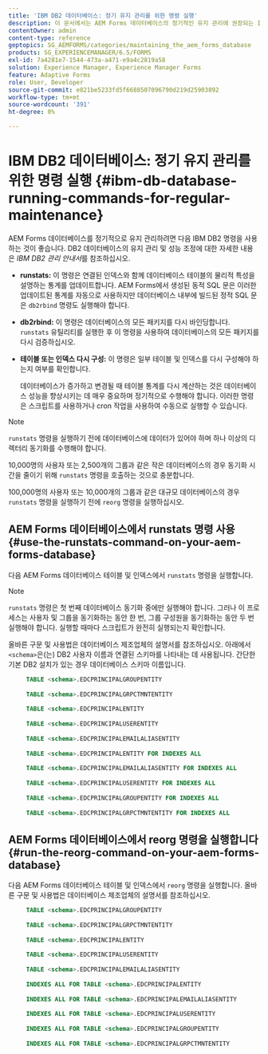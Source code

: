```yaml
---
title: 'IBM DB2 데이터베이스: 정기 유지 관리를 위한 명령 실행'
description: 이 문서에서는 AEM Forms 데이터베이스의 정기적인 유지 관리에 권장되는 IBM DB2 명령을 나열합니다.
contentOwner: admin
content-type: reference
geptopics: SG_AEMFORMS/categories/maintaining_the_aem_forms_database
products: SG_EXPERIENCEMANAGER/6.5/FORMS
exl-id: 7a4281e7-1544-473a-a471-e9a4c2819a58
solution: Experience Manager, Experience Manager Forms
feature: Adaptive Forms
role: User, Developer
source-git-commit: e821be5233fd5f6688507096790d219d25903892
workflow-type: tm+mt
source-wordcount: '391'
ht-degree: 0%

---
```


# IBM DB2 데이터베이스: 정기 유지 관리를 위한 명령 실행 {#ibm-db-database-running-commands-for-regular-maintenance}

AEM Forms 데이터베이스를 정기적으로 유지 관리하려면 다음 IBM DB2 명령을 사용하는 것이 좋습니다. DB2 데이터베이스의 유지 관리 및 성능 조정에 대한 자세한 내용은 *IBM DB2 관리 안내서*&#x200B;를 참조하십시오.

* **runstats:** 이 명령은 연결된 인덱스와 함께 데이터베이스 테이블의 물리적 특성을 설명하는 통계를 업데이트합니다. AEM Forms에서 생성된 동적 SQL 문은 이러한 업데이트된 통계를 자동으로 사용하지만 데이터베이스 내부에 빌드된 정적 SQL 문은 `db2rbind` 명령도 실행해야 합니다.
* **db2rbind:** 이 명령은 데이터베이스의 모든 패키지를 다시 바인딩합니다. `runstats` 유틸리티를 실행한 후 이 명령을 사용하여 데이터베이스의 모든 패키지를 다시 검증하십시오.
* **테이블 또는 인덱스 다시 구성:** 이 명령은 일부 테이블 및 인덱스를 다시 구성해야 하는지 여부를 확인합니다.

  데이터베이스가 증가하고 변경될 때 테이블 통계를 다시 계산하는 것은 데이터베이스 성능을 향상시키는 데 매우 중요하며 정기적으로 수행해야 합니다. 이러한 명령은 스크립트를 사용하거나 cron 작업을 사용하여 수동으로 실행할 수 있습니다.

>[!NOTE]
>
>`runstats` 명령을 실행하기 전에 데이터베이스에 데이터가 있어야 하며 하나 이상의 디렉터리 동기화를 수행해야 합니다.

10,000명의 사용자 또는 2,500개의 그룹과 같은 작은 데이터베이스의 경우 동기화 시간을 줄이기 위해 `runstats` 명령을 호출하는 것으로 충분합니다.

100,000명의 사용자 또는 10,000개의 그룹과 같은 대규모 데이터베이스의 경우 `runstats` 명령을 실행하기 전에 `reorg` 명령을 실행하십시오.

## AEM Forms 데이터베이스에서 runstats 명령 사용 {#use-the-runstats-command-on-your-aem-forms-database}

다음 AEM Forms 데이터베이스 테이블 및 인덱스에서 `runstats` 명령을 실행합니다.

>[!NOTE]
>
>`runstats` 명령은 첫 번째 데이터베이스 동기화 중에만 실행해야 합니다. 그러나 이 프로세스는 사용자 및 그룹을 동기화하는 동안 한 번, 그룹 구성원을 동기화하는 동안 두 번 실행해야 합니다. 실행할 때마다 스크립트가 완전히 실행되는지 확인합니다.

올바른 구문 및 사용법은 데이터베이스 제조업체의 설명서를 참조하십시오. 아래에서 `<schema>`은(는) DB2 사용자 이름과 연결된 스키마를 나타내는 데 사용됩니다. 간단한 기본 DB2 설치가 있는 경우 데이터베이스 스키마 이름입니다.

```sql
     TABLE <schema>.EDCPRINCIPALGROUPENTITY
 
     TABLE <schema>.EDCPRINCIPALGRPCTMNTENTITY
 
     TABLE <schema>.EDCPRINCIPALENTITY
 
     TABLE <schema>.EDCPRINCIPALUSERENTITY
 
     TABLE <schema>.EDCPRINCIPALEMAILALIASENTITY
 
     TABLE <schema>.EDCPRINCIPALENTITY FOR INDEXES ALL
 
     TABLE <schema>.EDCPRINCIPALEMAILALIASENTITY FOR INDEXES ALL
 
     TABLE <schema>.EDCPRINCIPALUSERENTITY FOR INDEXES ALL
 
     TABLE <schema>.EDCPRINCIPALGROUPENTITY FOR INDEXES ALL
 
     TABLE <schema>.EDCPRINCIPALGRPCTMNTENTITY FOR INDEXES ALL
```

## AEM Forms 데이터베이스에서 reorg 명령을 실행합니다 {#run-the-reorg-command-on-your-aem-forms-database}

다음 AEM Forms 데이터베이스 테이블 및 인덱스에서 `reorg` 명령을 실행합니다. 올바른 구문 및 사용법은 데이터베이스 제조업체의 설명서를 참조하십시오.

```sql
     TABLE <schema>.EDCPRINCIPALGROUPENTITY
 
     TABLE <schema>.EDCPRINCIPALGRPCTMNTENTITY
 
     TABLE <schema>.EDCPRINCIPALENTITY
 
     TABLE <schema>.EDCPRINCIPALUSERENTITY
 
     TABLE <schema>.EDCPRINCIPALEMAILALIASENTITY
 
     INDEXES ALL FOR TABLE <schema>.EDCPRINCIPALENTITY
 
     INDEXES ALL FOR TABLE <schema>.EDCPRINCIPALEMAILALIASENTITY
 
     INDEXES ALL FOR TABLE <schema>.EDCPRINCIPALUSERENTITY
 
     INDEXES ALL FOR TABLE <schema>.EDCPRINCIPALGROUPENTITY
 
     INDEXES ALL FOR TABLE <schema>.EDCPRINCIPALGRPCTMNTENTITY
```
